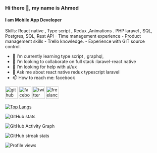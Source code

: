 


### Hi there 👋, my name is Ahmed
#### I am Mobile App Developer

Skills:   React native  ,  Type script , Redux ,Animations . PHP laravel ,  SQL,  Postgres, SQL, Rest API - Time management experience  -  Product management skills - Trello knowledge. - Experience with GIT source control. 

<!-- - 🔭 I’m currently working on this page.  -->
- 🌱 I’m currently learning type script , graphql,  
- 👯 I’m looking to collaborate on full stack :laravel-react native 
- 🤔 I’m looking for help with ui/ux 
- 💬 Ask me about react native  redux typescript laravel 
- 📫 How to reach me: facebook 


[<img src='https://cdn.jsdelivr.net/npm/simple-icons@3.0.1/icons/github.svg' alt='github' height='40'>](https://github.com/ahmed-5g)  [<img src='https://cdn.jsdelivr.net/npm/simple-icons@3.0.1/icons/facebook.svg' alt='facebook' height='40'>](https://www.facebook.com/https://www.facebook.com/profile.php?id=100086148849098)  [<img src='https://cdn.jsdelivr.net/npm/simple-icons@3.0.1/icons/twitter.svg' alt='twitter' height='40'>](https://twitter.com/https://twitter.com/ad_5g)  [<img src='https://cdn.jsdelivr.net/npm/simple-icons@3.0.1/icons/freelancer.svg' alt='freelancer' height='40'>](https://www.freelancer.com/u/Ahmed5G)  

[![Top Langs](https://github-readme-stats.vercel.app/api/top-langs/?username=ahmed-5g)](https://github.com/anuraghazra/github-readme-stats)

![GitHub stats](https://github-readme-stats.vercel.app/api?username=ahmed-5g&show_icons=true)  

![GitHub Activity Graph](https://activity-graph.herokuapp.com/graph?username=ahmed-5g)  

![GitHub streak stats](https://streak-stats.demolab.com/?user=ahmed-5g)  

![Profile views](https://gpvc.arturio.dev/ahmed-5g)  